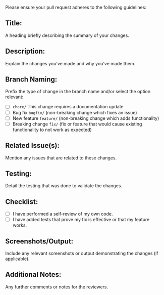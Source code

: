 Please ensure your pull request adheres to the following guidelines:

## Title:
A heading briefly describing the summary of your changes.

## Description:
Explain the changes you've made and why you've made them.

## Branch Naming:
Prefix the type of change in the branch name and/or select the option relevant:
  - [ ] `chore/` This change requires a documentation update
  - [ ] Bug fix `bugfix/` (non-breaking change which fixes an issue)
  - [ ] New feature `feature/` (non-breaking change which adds functionality)
  - [ ] Breaking change `fix/` (fix or feature that would cause existing functionality to not work as expected)

## Related Issue(s):
Mention any issues that are related to these changes.

## Testing:
Detail the testing that was done to validate the changes.
## Checklist:
  - [ ] I have performed a self-review of my own code.
  - [ ] I have added tests that prove my fix is effective or that my feature works.

## Screenshots/Output:
Include any relevant screenshots or output demonstrating the changes (if applicable).

## Additional Notes:
Any further comments or notes for the reviewers.
